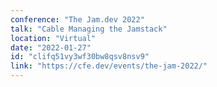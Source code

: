 ```yaml
---
conference: "The Jam.dev 2022"
talk: "Cable Managing the Jamstack"
location: "Virtual"
date: "2022-01-27"
id: "clifq51vy3wf30bw8qsv8nsv9"
link: "https://cfe.dev/events/the-jam-2022/"
---
```


